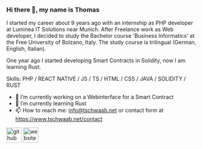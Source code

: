 ### Hi there 👋, my name is Thomas

I started my career about 9 years ago with an internship as PHP developer at Luminea IT Solutions near Munich. After Freelance work as Web developer, I decided to study the Bachelor course 'Business Informatics' at the Free University of Bolzano, Italy. The study course is trilingual (German, English, Italian). 

One year ago I started developing Smart Contracts in Solidity, now I am learning Rust.

Skills:  PHP / REACT NATIVE / JS / TS / HTML / CSS / JAVA / SOLIDITY / RUST

- 🔭 I’m currently working on a Webinterface for a Smart Contract
- 🌱 I’m currently learning Rust 
- 📫 How to reach me: info@tschwaab.net or contact form at https://www.tschwaab.net/contact


[<img src='https://cdn.jsdelivr.net/npm/simple-icons@3.0.1/icons/github.svg' alt='github' height='40'>](https://github.com/tschwaab1)  [<img src='https://cdn.jsdelivr.net/npm/simple-icons@3.0.1/icons/icloud.svg' alt='website' height='40'>](https://www.tschwaab.net)  


